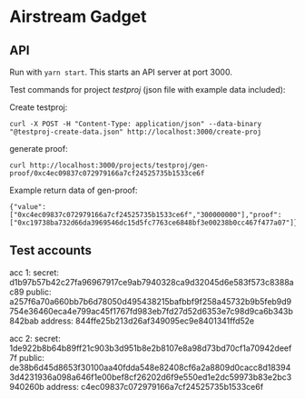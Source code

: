 # Airstream Gadget

## API

Run with `yarn start`.
This starts an API server at port 3000.

Test commands for project _testproj_ (json file with example data included):

Create testproj:
```
curl -X POST -H "Content-Type: application/json" --data-binary "@testproj-create-data.json" http://localhost:3000/create-proj
```

generate proof:
```
curl http://localhost:3000/projects/testproj/gen-proof/0xc4ec09837c072979166a7cf24525735b1533ce6f
```

Example return data of gen-proof:
```
{"value":["0xc4ec09837c072979166a7cf24525735b1533ce6f","300000000"],"proof":["0xc19738ba732d66da3969546dc15d5fc7763ce6848bf3e00238b0cc467f477a07"]}
```

## Test accounts

acc 1:
secret:  d1b97b57b42c27fa96967917ce9ab7940328ca9d32045d6e583f573c8388ac89
public:  a257f6a70a660bb7b6d78050d495438215bafbbf9f258a45732b9b5feb9d9754e36460eca4e799ac45f1767fd983eb7fd27d52d6353e7c98d9ca6b343b842bab
address: 844ffe25b213d26af349095ec9e8401341ffd52e

acc 2:
secret:  1de922b8b64b89ff21c903b3d951b8e2b8107e8a98d73bd70cf1a70942deef7f
public:  de38b6d45d8653f30100aa40fdda548e82408cf6a2a8809d0cacc8d183943d4231936a098a646f1e00bef8cf26202d6f9e550ed1e2dc59973b83e2bc3940260b
address: c4ec09837c072979166a7cf24525735b1533ce6f
